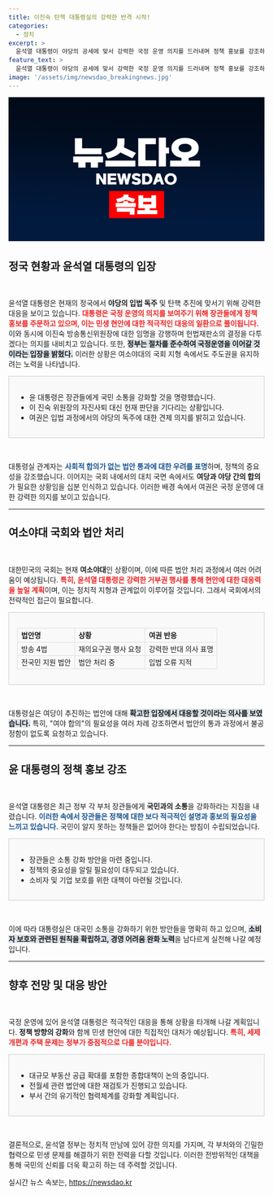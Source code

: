 ```yaml
---
title: 이진숙 탄핵 대통령실의 강력한 반격 시작!
categories:
  - 정치
excerpt: >
  윤석열 대통령이 야당의 공세에 맞서 강력한 국정 운영 의지를 드러내며 정책 홍보를 강조하고 있습니다. 이진숙 방송통신위원장 임명을 강행하고, 민생 문제 해결을 위한 다양한 대책을 추진하겠다는 의지를 밝혔다. 야권의 탄핵 소추안 표결이 임박한 가운데, 대통령은 여전히 강경한 입장을 유지하고 있습니다.
feature_text: >
  윤석열 대통령이 야당의 공세에 맞서 강력한 국정 운영 의지를 드러내며 정책 홍보를 강조하고 있습니다. 이진숙 방송통신위원장 임명을 강행하고, 민생 문제 해결을 위한 다양한 대책을 추진하겠다는 의지를 밝혔다. 야권의 탄핵 소추안 표결이 임박한 가운데, 대통령은 여전히 강경한 입장을 유지하고 있습니다.
image: '/assets/img/newsdao_breakingnews.jpg'
---
```


<p><img src="/assets/img/newsdao_breakingnews.jpg" alt="flaretime 속보" /></p>

<h2 data-ke-size="size26">정국 현황과 윤석열 대통령의 입장</h2>

<p><p data-ke-size="size16">&nbsp;</p>윤석열 대통령은 현재의 정국에서 <b>야당의 입법 독주</b> 및 탄핵 추진에 맞서기 위해 강력한 대응을 보이고 있습니다. <b><span style="color: #ee2323;">대통령은 국정 운영의 의지를 보여주기 위해 장관들에게 정책 홍보를 주문하고 있으며, 이는 민생 현안에 대한 적극적인 대응의 일환으로 풀이됩니다.</span></b> 이와 동시에 이진숙 방송통신위원장에 대한 임명을 강행하며 헌법재판소의 결정을 다투겠다는 의지를 내비치고 있습니다. 또한, <b><span style="background-color: #21538527;">정부는 절차를 준수하여 국정운영을 이어갈 것이라는 입장을 밝혔다.</span></b> 이러한 상황은 여소야대의 국회 지형 속에서도 주도권을 유지하려는 노력을 나타냅니다. </p>

<div style="padding: 16px; background-color: #f9f9f9; border: 1px solid #ccc;">
<ul>
    <li>윤 대통령은 장관들에게 국민 소통을 강화할 것을 명령했습니다.</li>
    <li>이 진숙 위원장의 자진사퇴 대신 헌재 판단을 기다리는 상황입니다.</li>
    <li>여권은 입법 과정에서의 야당의 독주에 대한 견제 의지를 밝히고 있습니다.</li>
</ul>
</div>

<p><p data-ke-size="size16">&nbsp;</p>대통령실 관계자는 <b><span style="color: #1a5490;">사회적 합의가 없는 법안 통과에 대한 우려를 표명</span></b>하며, 정책의 중요성을 강조했습니다. 이어지는 국회 내에서의 대치 국면 속에서도 <b>여당과 야당 간의 합의</b>가 필요한 상황임을 십분 인식하고 있습니다. 이러한 배경 속에서 여권은 국정 운영에 대한 강력한 의지를 보이고 있습니다. </p>

<hr />

<h2 data-ke-size="size26">여소야대 국회와 법안 처리</h2>

<p><p data-ke-size="size16">&nbsp;</p>대한민국의 국회는 현재 <b>여소야대</b>인 상황이며, 이에 따른 법안 처리 과정에서 여러 어려움이 예상됩니다. <b><span style="color: #ee2323;">특히, 윤석열 대통령은 강력한 거부권 행사를 통해 현안에 대한 대응력을 높일 계획</span></b>이며, 이는 정치적 지형과 관계없이 이루어질 것입니다. 그래서 국회에서의 전략적인 접근이 필요합니다.</p>

<div style="padding: 16px; background-color: #f9f9f9; border: 1px solid #ccc;">
<table width="100%" style="border-collapse: collapse; text-align: left;">
    <tr>
        <th style="border: 1px solid #ddd;"><b>법안명</b></th>
        <th style="border: 1px solid #ddd;"><b>상황</b></th>
        <th style="border: 1px solid #ddd;"><b>여권 반응</b></th>
    </tr>
    <tr>
        <td style="border: 1px solid #ddd;">방송 4법</td>
        <td style="border: 1px solid #ddd;">재의요구권 행사 요청</td>
        <td style="border: 1px solid #ddd;">강력한 반대 의사 표명</td>
    </tr>
    <tr>
        <td style="border: 1px solid #ddd;">전국민 지원 법안</td>
        <td style="border: 1px solid #ddd;">법안 처리 중</td>
        <td style="border: 1px solid #ddd;">입법 오류 지적</td>
    </tr>
</table>
</div>

<p><p data-ke-size="size16">&nbsp;</p>대통령실은 여당이 추진하는 법안에 대해 <b><span style="background-color: #21538527;">확고한 입장에서 대응할 것이라는 의사를 보였습니다.</span></b> 특히, "여야 합의"의 필요성을 여러 차례 강조하면서 법안의 통과 과정에서 불공정함이 없도록 요청하고 있습니다. </p>

<hr />

<h2 data-ke-size="size26">윤 대통령의 정책 홍보 강조</h2>

<p><p data-ke-size="size16">&nbsp;</p>윤석열 대통령은 최근 정부 각 부처 장관들에게 <b>국민과의 소통</b>을 강화하라는 지침을 내렸습니다. <b><span style="color: #1a5490;">이러한 속에서 장관들은 정책에 대한 보다 적극적인 설명과 홍보의 필요성을 느끼고 있습니다.</span></b> 국민이 알지 못하는 정책들은 없어야 한다는 방침이 수립되었습니다. </p>

<div style="padding: 16px; background-color: #f9f9f9; border: 1px solid #ccc;">
<ul>
    <li>장관들은 소통 강화 방안을 마련 중입니다.</li>
    <li>정책의 중요성을 알릴 필요성이 대두되고 있습니다.</li>
    <li>소비자 및 기업 보호를 위한 대책이 마련될 것입니다.</li>
</ul>
</div>

<p><p data-ke-size="size16">&nbsp;</p>이에 따라 대통령실은 대국민 소통을 강화하기 위한 방안들을 명확히 하고 있으며, <b><span style="background-color: #21538527;">소비자 보호와 관련된 원칙을 확립하고, 경영 어려움 완화 노력</span></b>을 남다르게 실천해 나갈 예정입니다. </p>

<hr />

<h2 data-ke-size="size26">향후 전망 및 대응 방안</h2>

<p><p data-ke-size="size16">&nbsp;</p>국정 운영에 있어 윤석열 대통령은 적극적인 대응을 통해 상황을 타개해 나갈 계획입니다. <b>정책 방향의 강화</b>와 함께 민생 현안에 대한 직접적인 대처가 예상됩니다. <b><span style="color: #ee2323;">특히, 세제 개편과 주택 문제는 정부가 중점적으로 다룰 분야입니다.</span></b> </p>

<div style="padding: 16px; background-color: #f9f9f9; border: 1px solid #ccc;">
<ul>
    <li>대규모 부동산 공급 확대를 포함한 종합대책이 논의 중입니다.</li>
    <li>전월세 관련 법안에 대한 재검토가 진행되고 있습니다.</li>
    <li>부서 간의 유기적인 협력체계를 강화할 계획입니다.</li>
</ul>
</div>

<p><p data-ke-size="size16">&nbsp;</p>결론적으로, 윤석열 정부는 정치적 만남에 있어 강한 의지를 가지며, 각 부처와의 긴밀한 협력으로 민생 문제를 해결하기 위한 전력을 다할 것입니다. 이러한 전방위적인 대책을 통해 국민의 신뢰를 더욱 확고히 하는 데 주력할 것입니다.</p>
실시간 뉴스 속보는, <a href="https://newsdao.kr" rel="dofollow">https://newsdao.kr</a>


